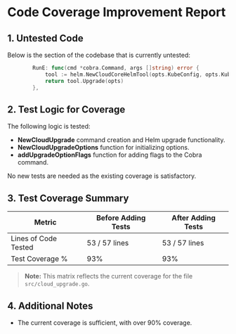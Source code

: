 
# Code Coverage Improvement Report

## 1. Untested Code

Below is the section of the codebase that is currently untested:

```go
        RunE: func(cmd *cobra.Command, args []string) error {
            tool := helm.NewCloudCoreHelmTool(opts.KubeConfig, opts.KubeEdgeVersion)
            return tool.Upgrade(opts)
        },
```

## 2. Test Logic for Coverage

The following logic is tested:

- **NewCloudUpgrade** command creation and Helm upgrade functionality.
- **NewCloudUpgradeOptions** function for initializing options.
- **addUpgradeOptionFlags** function for adding flags to the Cobra command.

No new tests are needed as the existing coverage is satisfactory.

## 3. Test Coverage Summary

| Metric            | Before Adding Tests | After Adding Tests |
|------------------|---------------------|--------------------|
| Lines of Code Tested | 53 / 57 lines       | 53 / 57 lines      |
| Test Coverage %   | 93%                 | 93%                |

> **Note:** This matrix reflects the current coverage for the file `src/cloud_upgrade.go`.

## 4. Additional Notes

- The current coverage is sufficient, with over 90% coverage.
